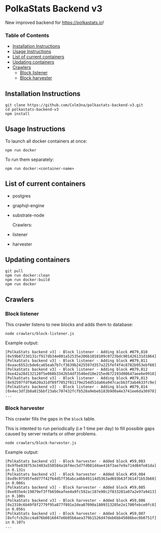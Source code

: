 # PolkaStats Backend v3

New improved backend for https://polkastats.io!

<!--ts-->

### Table of Contents

   * [Installation Instructions](#installation-instructions)
   * [Usage Instructions](#usage-instructions)
   * [List of current containers](#list-of-current-containers)
   * [Updating containers](#updating-containers)
   * [Crawlers](#crawlers)
      * [Block listener](#block-listener)
      * [Block harvester](#block-harvester)

<!--te-->

## Installation Instructions

```
git clone https://github.com/Colm3na/polkastats-backend-v3.git
cd polkastats-backend-v3
npm install
```

## Usage Instructions

To launch all docker containers at once:
```
npm run docker
```
To run them separately:
```
npm run docker:<container-name>
```

## List of current containers

- postgres
- graphql-engine
- substrate-node

    Crawlers:
- listener
- harvester

## Updating containers

```
git pull
npm run docker:clean
npm run docker:build
npm run docker
```

## Crawlers

### Block listener

This crawler listens to new blocks and adds them to database:

```
node crawlers/block-listener.js
```

Example output:

```
[PolkaStats backend v3] - Block listener - Adding block #879,810 [0x59b8723d131cf917db34e001a52535e206b1018109c0723bdc901426131d1864]
[PolkaStats backend v3] - Block listener - Adding block #879,811 [0xaac6552cbde6ca65eab7b7cf3639b2425597d357a225fef4f4c8782b953ebf60]
[PolkaStats backend v3] - Block listener - Adding block #879,812 [0xe42a28d132128f5e068b3342b54df3540ed10e215ed672193d08647aee6e9918]
[PolkaStats backend v3] - Block listener - Adding block #879,813 [0x92597fdf9a620a31df89f7052f81179e254d51da66a947cacbb3f3ab4633fc9e]
[PolkaStats backend v3] - Block listener - Adding block #879,814 [0x4ec3df2b8a815bbf23abc707432fcfb528a9ebeb183b9d0a4e3741ee6da36978]
...
```

### Block harvester

This crawler fills the gaps in the `block` table.

This is intented to run periodically (i.e 1 time per day) to fill possible gaps caused by server restarts or other problems.

```
node crawlers/block-harvester.js
```

Example output:

```
[PolkaStats backend v3] - Block harvester - Added block #59,083 [0x9fbe838753e3403a550584a16f4ec5d7fd081d4ae416f3ae7e9a714d84fe81da] in 0.131s
[PolkaStats backend v3] - Block harvester - Added block #59,084 [0xd9c97595fedd77f42f64d57f36abca4bb49114d5363ad693b63f361471b53b68] in 0.066s
[PolkaStats backend v3] - Block harvester - Added block #59,085 [0xe035e4c19879ef3ffb650eafee4a9fc592ac187e90c2f833201a07a2e97a9413] in 0.100s
[PolkaStats backend v3] - Block harvester - Added block #59,086 [0x2310c6b49f8f2779f95a877f891e2dea07090a1809313205e2e1700febce0fc8] in 0.056s
[PolkaStats backend v3] - Block harvester - Added block #59,087 [0xfcfcb2bcc4a076b0816047e6b05b6aea379b1526d47deb6bb45086bec0b0751f] in 0.107s
...
```

